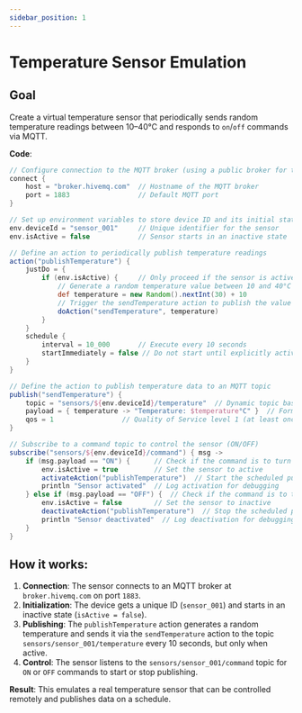 ```yaml
---
sidebar_position: 1
---
```


# Temperature Sensor Emulation

## Goal

Create a virtual temperature sensor that periodically sends random temperature readings between 10–40°C and 
responds to `on`/`off` commands via MQTT.

**Code**:
```groovy
// Configure connection to the MQTT broker (using a public broker for testing)
connect {
    host = "broker.hivemq.com"  // Hostname of the MQTT broker
    port = 1883                 // Default MQTT port
}

// Set up environment variables to store device ID and its initial state
env.deviceId = "sensor_001"     // Unique identifier for the sensor
env.isActive = false            // Sensor starts in an inactive state

// Define an action to periodically publish temperature readings
action("publishTemperature") {
    justDo = {
        if (env.isActive) {     // Only proceed if the sensor is active
            // Generate a random temperature value between 10 and 40°C
            def temperature = new Random().nextInt(30) + 10
            // Trigger the sendTemperature action to publish the value
            doAction("sendTemperature", temperature)
        }
    }
    schedule {
        interval = 10_000       // Execute every 10 seconds
        startImmediately = false // Do not start until explicitly activated
    }
}

// Define the action to publish temperature data to an MQTT topic
publish("sendTemperature") {
    topic = "sensors/${env.deviceId}/temperature"  // Dynamic topic based on device ID
    payload = { temperature -> "Temperature: $temperature°C" }  // Format the message
    qos = 1                 // Quality of Service level 1 (at least once delivery)
}

// Subscribe to a command topic to control the sensor (ON/OFF)
subscribe("sensors/${env.deviceId}/command") { msg ->
    if (msg.payload == "ON") {      // Check if the command is to turn the sensor ON
        env.isActive = true         // Set the sensor to active
        activateAction("publishTemperature")  // Start the scheduled publishing
        println "Sensor activated"  // Log activation for debugging
    } else if (msg.payload == "OFF") {  // Check if the command is to turn the sensor OFF
        env.isActive = false        // Set the sensor to inactive
        deactivateAction("publishTemperature")  // Stop the scheduled publishing
        println "Sensor deactivated"  // Log deactivation for debugging
    }
}
```

## How it works:

1. **Connection**: The sensor connects to an MQTT broker at `broker.hivemq.com` on port `1883`.
2. **Initialization**: The device gets a unique ID (`sensor_001`) and starts in an inactive state (`isActive = false`).
3. **Publishing**: The `publishTemperature` action generates a random temperature and sends it via the `sendTemperature` 
action to the topic `sensors/sensor_001/temperature` every 10 seconds, but only when active.
4. **Control**: The sensor listens to the `sensors/sensor_001/command` topic for `ON` or `OFF` commands to start or stop publishing.

**Result**: This emulates a real temperature sensor that can be controlled remotely and publishes data on a schedule.
